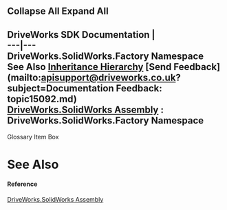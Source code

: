 Collapse All Expand All  
---  
DriveWorks SDK Documentation  |   
---|---  
DriveWorks.SolidWorks.Factory Namespace   
See Also [Inheritance Hierarchy](topic15093.md) [Send Feedback](mailto:apisupport@driveworks.co.uk?subject=Documentation Feedback: topic15092.md)  
[DriveWorks.SolidWorks Assembly](topic13342.md) : DriveWorks.SolidWorks.Factory Namespace  
---  
  
Glossary Item Box

# See Also

#### Reference

[DriveWorks.SolidWorks Assembly](topic13342.md)


